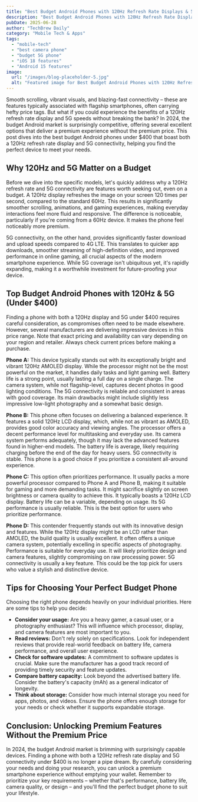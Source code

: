 ```yaml
---
title: "Best Budget Android Phones with 120Hz Refresh Rate Displays & 5G Connectivity in 2024: Top Picks Under $400"
description: "Best Budget Android Phones with 120Hz Refresh Rate Displays & 5G Connectivity in 2024: Top Picks Under $400"
pubDate: 2025-06-28
author: "TechBrew Daily"
category: "Mobile Tech & Apps"
tags:
  - "mobile-tech"
  - "best camera phone"
  - "budget 5G phone"
  - "iOS 18 features"
  - "Android 15 features"
image:
  url: "/images/blog-placeholder-5.jpg"
  alt: "Featured image for Best Budget Android Phones with 120Hz Refresh Rate Displays & 5G Connectivity in 2024: Top Picks Under $400"
---
```


Smooth scrolling, vibrant visuals, and blazing-fast connectivity – these are features typically associated with flagship smartphones, often carrying hefty price tags.  But what if you could experience the benefits of a 120Hz refresh rate display and 5G speeds without breaking the bank?  In 2024, the budget Android market is surprisingly competitive, offering several excellent options that deliver a premium experience without the premium price. This post dives into the best budget Android phones under $400 that boast both a 120Hz refresh rate display and 5G connectivity, helping you find the perfect device to meet your needs.

## Why 120Hz and 5G Matter on a Budget

Before we dive into the specific models, let's quickly address why a 120Hz refresh rate and 5G connectivity are features worth seeking out, even on a budget. A 120Hz display refreshes the image on your screen 120 times per second, compared to the standard 60Hz.  This results in significantly smoother scrolling, animations, and gaming experiences, making everyday interactions feel more fluid and responsive.  The difference is noticeable, particularly if you're coming from a 60Hz device.  It makes the phone feel noticeably more premium.

5G connectivity, on the other hand, provides significantly faster download and upload speeds compared to 4G LTE.  This translates to quicker app downloads, smoother streaming of high-definition video, and improved performance in online gaming, all crucial aspects of the modern smartphone experience.  While 5G coverage isn't ubiquitous yet, it's rapidly expanding, making it a worthwhile investment for future-proofing your device.

## Top Budget Android Phones with 120Hz & 5G (Under $400)

Finding a phone with both a 120Hz display and 5G under $400 requires careful consideration, as compromises often need to be made elsewhere.  However, several manufacturers are delivering impressive devices in this price range.  Note that exact pricing and availability can vary depending on your region and retailer.  Always check current prices before making a purchase.


**Phone A:**  This device typically stands out with its exceptionally bright and vibrant 120Hz AMOLED display. While the processor might not be the most powerful on the market, it handles daily tasks and light gaming well. Battery life is a strong point, usually lasting a full day on a single charge.  The camera system, while not flagship-level, captures decent photos in good lighting conditions. The 5G connectivity is reliable and consistent in areas with good coverage.  Its main drawbacks might include slightly less impressive low-light photography and a somewhat basic design.

**Phone B:**  This phone often focuses on delivering a balanced experience. It features a solid 120Hz LCD display, which, while not as vibrant as AMOLED, provides good color accuracy and viewing angles. The processor offers a decent performance level for multitasking and everyday use.  Its camera system performs adequately, though it may lack the advanced features found in higher-end models. The battery life is average, likely requiring charging before the end of the day for heavy users.  5G connectivity is stable.  This phone is a good choice if you prioritize a consistent all-around experience.

**Phone C:**  This option often prioritizes performance.  It usually packs a more powerful processor compared to Phone A and Phone B, making it suitable for gaming and more demanding tasks.  It might sacrifice slightly on screen brightness or camera quality to achieve this.  It typically boasts a 120Hz LCD display.  Battery life can be a variable, depending on usage. Its 5G performance is usually reliable. This is the best option for users who prioritize performance.

**Phone D:** This contender frequently stands out with its innovative design and features. While the 120Hz display might be an LCD rather than AMOLED, the build quality is usually excellent. It often offers a unique camera system, potentially excelling in specific aspects of photography.  Performance is suitable for everyday use.  It will likely prioritize design and camera features, slightly compromising on raw processing power.  5G connectivity is usually a key feature. This could be the top pick for users who value a stylish and distinctive device.


##  Tips for Choosing Your Perfect Budget Phone

Choosing the right phone depends heavily on your individual priorities.  Here are some tips to help you decide:


* **Consider your usage:** Are you a heavy gamer, a casual user, or a photography enthusiast?  This will influence which processor, display, and camera features are most important to you.
* **Read reviews:** Don't rely solely on specifications.  Look for independent reviews that provide real-world feedback on battery life, camera performance, and overall user experience.
* **Check for software updates:** A commitment to software updates is crucial.  Make sure the manufacturer has a good track record of providing timely security and feature updates.
* **Compare battery capacity:**  Look beyond the advertised battery life.  Consider the battery's capacity (mAh) as a general indicator of longevity.
* **Think about storage:** Consider how much internal storage you need for apps, photos, and videos.  Ensure the phone offers enough storage for your needs or check whether it supports expandable storage.


## Conclusion:  Unlocking Premium Features Without the Premium Price

In 2024, the budget Android market is brimming with surprisingly capable devices.  Finding a phone with both a 120Hz refresh rate display and 5G connectivity under $400 is no longer a pipe dream.  By carefully considering your needs and doing your research, you can unlock a premium smartphone experience without emptying your wallet.  Remember to prioritize your key requirements – whether that's performance, battery life, camera quality, or design – and you'll find the perfect budget phone to suit your lifestyle.